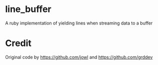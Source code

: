# line_buffer
A ruby implementation of yielding lines when streaming data to a buffer

# Credit
Original code by https://github.com/jowl and https://github.com/grddev